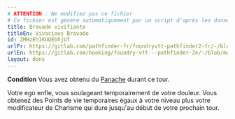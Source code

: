 ```yaml
---
# ATTENTION : Ne modifiez pas ce fichier
# Ce fichier est généré automatiquement par un script d'après les données du module Foundry VTT officiel et de sa traduction
title: Bravade vivifiante
titleEn: Vivacious Bravado
id: 2MHzEh1KUQEbhjUf
urlFr: https://gitlab.com/pathfinder-fr/foundryvtt-pathfinder2-fr/-/blob/master/data/feats/2MHzEh1KUQEbhjUf.htm
urlEn: https://gitlab.com/hooking/foundry-vtt---pathfinder-2e/-/blob/master/packs/data/feats.db/vivacious-bravado.json
layout: dons
---
```

**Condition** Vous avez obtenu du [Panache](../capacité-classe/panache.md) durant ce tour.

Votre ego enfle, vous soulageant temporairement de votre douleur. Vous obtenez des Points de vie temporaires égaux à votre niveau plus votre modificateur de Charisme qui dure jusqu'au début de votre prochain tour.
